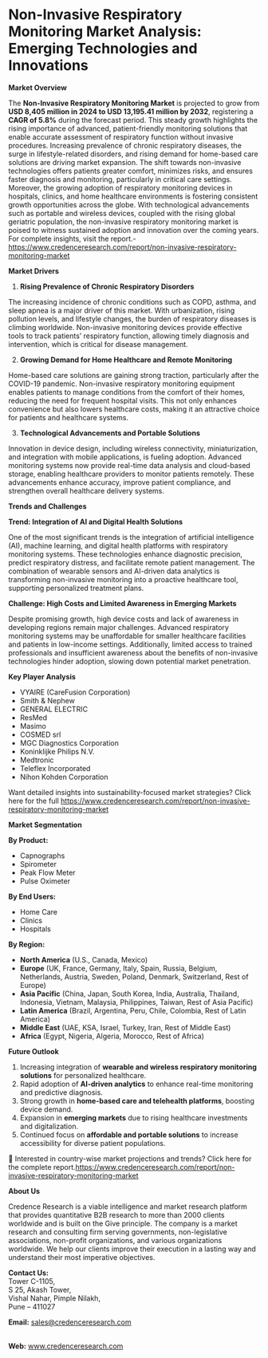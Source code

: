# Non-Invasive Respiratory Monitoring Market Analysis: Emerging Technologies and Innovations


<p><strong>Market Overview</strong></p>
<p>The <strong>Non-Invasive Respiratory Monitoring Market</strong> is projected to grow from <strong>USD 8,405 million in 2024 to USD 13,195.41 million by 2032</strong>, registering a <strong>CAGR of 5.8%</strong> during the forecast period. This steady growth highlights the rising importance of advanced, patient-friendly monitoring solutions that enable accurate assessment of respiratory function without invasive procedures. Increasing prevalence of chronic respiratory diseases, the surge in lifestyle-related disorders, and rising demand for home-based care solutions are driving market expansion. The shift towards non-invasive technologies offers patients greater comfort, minimizes risks, and ensures faster diagnosis and monitoring, particularly in critical care settings. Moreover, the growing adoption of respiratory monitoring devices in hospitals, clinics, and home healthcare environments is fostering consistent growth opportunities across the globe. With technological advancements such as portable and wireless devices, coupled with the rising global geriatric population, the non-invasive respiratory monitoring market is poised to witness sustained adoption and innovation over the coming years. For complete insights, visit the report.-<a href="https://www.credenceresearch.com/report/non-invasive-respiratory-monitoring-market">https://www.credenceresearch.com/report/non-invasive-respiratory-monitoring-market</a></p>
<p><strong>Market Drivers</strong></p>
<ol>
<li><strong> Rising Prevalence of Chronic Respiratory Disorders</strong></li>
</ol>
<p>The increasing incidence of chronic conditions such as COPD, asthma, and sleep apnea is a major driver of this market. With urbanization, rising pollution levels, and lifestyle changes, the burden of respiratory diseases is climbing worldwide. Non-invasive monitoring devices provide effective tools to track patients&rsquo; respiratory function, allowing timely diagnosis and intervention, which is critical for disease management.</p>
<ol start="2">
<li><strong> Growing Demand for Home Healthcare and Remote Monitoring</strong></li>
</ol>
<p>Home-based care solutions are gaining strong traction, particularly after the COVID-19 pandemic. Non-invasive respiratory monitoring equipment enables patients to manage conditions from the comfort of their homes, reducing the need for frequent hospital visits. This not only enhances convenience but also lowers healthcare costs, making it an attractive choice for patients and healthcare systems.</p>
<ol start="3">
<li><strong> Technological Advancements and Portable Solutions</strong></li>
</ol>
<p>Innovation in device design, including wireless connectivity, miniaturization, and integration with mobile applications, is fueling adoption. Advanced monitoring systems now provide real-time data analysis and cloud-based storage, enabling healthcare providers to monitor patients remotely. These advancements enhance accuracy, improve patient compliance, and strengthen overall healthcare delivery systems.</p>
<p><strong>Trends and Challenges</strong></p>
<p><strong>Trend: Integration of AI and Digital Health Solutions</strong></p>
<p>One of the most significant trends is the integration of artificial intelligence (AI), machine learning, and digital health platforms with respiratory monitoring systems. These technologies enhance diagnostic precision, predict respiratory distress, and facilitate remote patient management. The combination of wearable sensors and AI-driven data analytics is transforming non-invasive monitoring into a proactive healthcare tool, supporting personalized treatment plans.</p>
<p><strong>Challenge: High Costs and Limited Awareness in Emerging Markets</strong></p>
<p>Despite promising growth, high device costs and lack of awareness in developing regions remain major challenges. Advanced respiratory monitoring systems may be unaffordable for smaller healthcare facilities and patients in low-income settings. Additionally, limited access to trained professionals and insufficient awareness about the benefits of non-invasive technologies hinder adoption, slowing down potential market penetration.</p>
<p><strong>Key Player Analysis</strong></p>
<ul>
<li>VYAIRE (CareFusion Corporation)</li>
<li>Smith &amp; Nephew</li>
<li>GENERAL ELECTRIC</li>
<li>ResMed</li>
<li>Masimo</li>
<li>COSMED srl</li>
<li>MGC Diagnostics Corporation</li>
<li>Koninklijke Philips N.V.</li>
<li>Medtronic</li>
<li>Teleflex Incorporated</li>
<li>Nihon Kohden Corporation</li>
</ul>
<p>Want detailed insights into sustainability-focused market strategies? Click here for the full <a href="https://www.credenceresearch.com/report/non-invasive-respiratory-monitoring-market">https://www.credenceresearch.com/report/non-invasive-respiratory-monitoring-market</a></p>
<p><strong>Market Segmentation</strong></p>
<p><strong>By Product:</strong></p>
<ul>
<li>Capnographs</li>
<li>Spirometer</li>
<li>Peak Flow Meter</li>
<li>Pulse Oximeter</li>
</ul>
<p><strong>By End Users:</strong></p>
<ul>
<li>Home Care</li>
<li>Clinics</li>
<li>Hospitals</li>
</ul>
<p><strong>By Region:</strong></p>
<ul>
<li><strong>North America</strong> (U.S., Canada, Mexico)</li>
<li><strong>Europe</strong> (UK, France, Germany, Italy, Spain, Russia, Belgium, Netherlands, Austria, Sweden, Poland, Denmark, Switzerland, Rest of Europe)</li>
<li><strong>Asia Pacific</strong> (China, Japan, South Korea, India, Australia, Thailand, Indonesia, Vietnam, Malaysia, Philippines, Taiwan, Rest of Asia Pacific)</li>
<li><strong>Latin America</strong> (Brazil, Argentina, Peru, Chile, Colombia, Rest of Latin America)</li>
<li><strong>Middle East</strong> (UAE, KSA, Israel, Turkey, Iran, Rest of Middle East)</li>
<li><strong>Africa</strong> (Egypt, Nigeria, Algeria, Morocco, Rest of Africa)</li>
</ul>
<p><strong>Future Outlook</strong></p>
<ol>
<li>Increasing integration of <strong>wearable and wireless respiratory monitoring solutions</strong> for personalized healthcare.</li>
<li>Rapid adoption of <strong>AI-driven analytics</strong> to enhance real-time monitoring and predictive diagnosis.</li>
<li>Strong growth in <strong>home-based care and telehealth platforms</strong>, boosting device demand.</li>
<li>Expansion in <strong>emerging markets</strong> due to rising healthcare investments and digitalization.</li>
<li>Continued focus on <strong>affordable and portable solutions</strong> to increase accessibility for diverse patient populations.</li>
</ol>
<p>📌 Interested in country-wise market projections and trends? Click here for the complete report.<a href="https://www.credenceresearch.com/report/non-invasive-respiratory-monitoring-market">https://www.credenceresearch.com/report/non-invasive-respiratory-monitoring-market</a></p>
<p><strong>About Us</strong></p>
<p>Credence Research is a viable intelligence and market research platform that provides quantitative B2B research to more than 2000 clients worldwide and is built on the Give principle. The company is a market research and consulting firm serving governments, non-legislative associations, non-profit organizations, and various organizations worldwide. We help our clients improve their execution in a lasting way and understand their most imperative objectives.</p>
<p><strong>Contact Us:</strong><br /> Tower C-1105,<br /> S 25, Akash Tower,<br /> Vishal Nahar, Pimple Nilakh,<br /> Pune &ndash; 411027</p>
<p><strong>Email:</strong> <a href="mailto:sales@credenceresearch.com">sales@credenceresearch.com</a></p>
<p><br /> <strong>Web:</strong> <a href="http://www.credenceresearch.com">www.credenceresearch.com</a></p>
